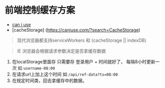 # 前端控制缓存方案

- [can i use](https://caniuse.com/?search=Service%20Workers)
- [cacheStorage] (https://caniuse.com/?search=CacheStorage)

> 现代浏览器都支持serviceWorkers 和 (cacheStorage || indexDB)


> IE 浏览器会根据请求参数决定是否拿缓存数据

1. 在localStorage里面存 只需要存 登录用户 + 时间就好了， 每隔8小时更新一次 如 `username-08:00`
2. 在请求url上加上这个时间 如  `/api/ref-data?ts=08:00`
3. 在规定时间类，回去拿缓存中的数据。
